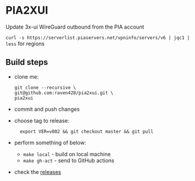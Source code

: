 # PIA2XUI

Update 3x-ui WireGuard outbound from the PIA account

`curl -s https://serverlist.piaservers.net/vpninfo/servers/v6 | jqc1 | less` for regions

## Build steps
* clone me:

  ```shell
  git clone --recursive \
  git@github.com:raven428/pia2xui.git \
  pia2xui
  ```

* commit and push changes
* choose tag to release:

  ```shell
    export VER=v002 && git checkout master && git pull
  ```

* perform something of below:
  * `make local` - build on local machine
  * `make gh-act` - send to GitHub actions

* check the [releases](../../releases)

